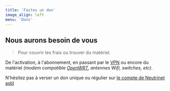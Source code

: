 ```yaml
---
title: 'Faites un don'
image_align: left
menu: 'Dons'
---
```


## Nous aurons besoin de vous
> Pour couvrir les frais ou trouver du matériel.

De l'activation, à l'abonnement, en passant par le [VPN](/fr/vpn) ou encore du matériel _(modem compatible [OpenWRT](https://openwrt.org/toh/start), antennes Wifi, switches, etc)_.

N'hésitez pas à verser un don unique ou régulier sur [le compte de Neutrinet asbl](https://wiki.neutrinet.be/contact#banque)